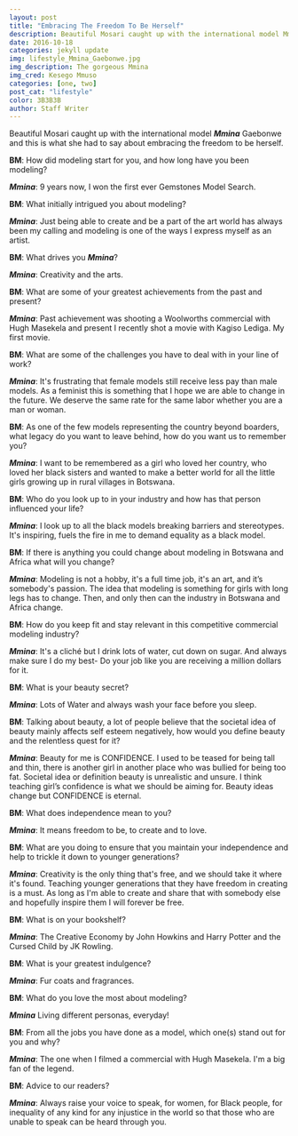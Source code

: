 ```yaml
---
layout: post
title: "Embracing The Freedom To Be Herself"
description: Beautiful Mosari caught up with the international model Mmina Gaebonwe and this is what she had to say about embracing the freedom to be herself.
date: 2016-10-18
categories: jekyll update
img: lifestyle_Mmina_Gaebonwe.jpg
img_description: The gorgeous Mmina
img_cred: Kesego Mmuso
categories: [one, two]
post_cat: "lifestyle"
color: 3B3B3B
author: Staff Writer
---
```

Beautiful Mosari caught up with the international model **_Mmina_** Gaebonwe and this is what she had to say about embracing the freedom to be herself. 

 

**BM**: How did modeling start for you, and how long have you been modeling?

**_Mmina_**: 9 years now, I won the first ever Gemstones Model Search.

**BM**: What initially intrigued you about modeling?

**_Mmina_**: Just being able to create and be a part of the art world has always been my calling and modeling is one of the ways I express myself as an artist.

**BM**: What drives you **_Mmina_**?

**_Mmina_**: Creativity and the arts. 

**BM**: What are some of your greatest achievements from the past and present?

**_Mmina_**: Past achievement was shooting a Woolworths commercial with Hugh Masekela and present I recently shot a movie with Kagiso Lediga. My first movie.

**BM**: What are some of the challenges you have to deal with in your line of work?

**_Mmina_**: It's frustrating that female models still receive less pay than male models. As a feminist this is something that I hope we are able to change in the future. We deserve the same rate for the same labor whether you are a man or woman.

**BM**: As one of the few models representing the country beyond boarders, what legacy do you want to leave behind, how do you want us to remember you?

**_Mmina_**:  I want to be remembered as a girl who loved her country, who loved her black sisters and wanted to make a better world for all the little girls growing up in rural villages in Botswana.

**BM**: Who do you look up to in your industry and how has that person influenced your life?

**_Mmina_**: I look up to all the black models breaking barriers and stereotypes. It's inspiring, fuels the fire in me to demand equality as a black model.

**BM**: If there is anything you could change about modeling in Botswana and Africa what will you change?

**_Mmina_**: Modeling is not a hobby, it's a full time job, it's an art, and it’s somebody's passion. The idea that modeling is something for girls with long legs has to change. Then, and only then can the industry in Botswana and Africa change.

**BM**: How do you keep fit and stay relevant in this competitive commercial modeling industry?

**_Mmina_**: It's a cliché but I drink lots of water, cut down on sugar. And always make sure I do my best- Do your job like you are receiving a million dollars for it.

**BM**: What is your beauty secret?

**_Mmina_**: Lots of Water and always wash your face before you sleep.

**BM**: Talking about beauty, a lot of people believe that the societal idea of beauty mainly affects self esteem negatively, how would you define beauty and the relentless quest for it?

**_Mmina_**: Beauty for me is CONFIDENCE. I used to be teased for being tall and thin, there is another girl in another place who was bullied for being too fat. Societal idea or definition beauty is unrealistic and unsure. I think teaching girl’s confidence is what we should be aiming for. Beauty ideas change but CONFIDENCE is eternal.

**BM**: What does independence mean to you?

**_Mmina_**: It means freedom to be, to create and to love.

**BM**: What are you doing to ensure that you maintain your independence and help to trickle it down to younger generations?

**_Mmina_**: Creativity is the only thing that's free, and we should take it where it's found. Teaching younger generations that they have freedom in creating is a must.  As long as I'm able to create and share that with somebody else and hopefully inspire them I will forever be free.

**BM**: What is on your bookshelf?

**_Mmina_**: The Creative Economy by John Howkins and Harry Potter and the Cursed Child by JK Rowling.

**BM**: What is your greatest indulgence? 

**_Mmina_**: Fur coats and fragrances.

**BM**: What do you love the most about modeling? 

**_Mmina_** Living different personas, everyday!

**BM**: From all the jobs you have done as a model, which one(s) stand out for you and why?

**_Mmina_**: The one when I filmed a commercial with Hugh Masekela. I'm a big fan of the legend.

**BM**: Advice to our readers?

**_Mmina_**: Always raise your voice to speak, for women, for Black people, for inequality of any kind for any injustice in the world so that those who are unable to speak can be heard through you.
